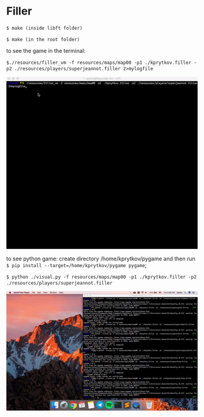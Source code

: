 # Filler

```
$ make (inside libft folder)
``` 
```
$ make (in the root folder)
```
to see the game in the terminal:
```
$./resources/filler_vm -f resources/maps/map00 -p1 ./kprytkov.filler -p2 ./resources/players/superjeannot.filler 2>mylogfile
```
![terminal_game](resources/term_game.gif)

to see python game:
create directory /home/kprytkov/pygame and then run `$ pip install --target=/home/kprytkov/pygame pygame`;
```
$ python ./visual.py -f resources/maps/map00 -p1 ./kprytkov.filler -p2 ./resources/players/superjeannot.filler
```
![terminal_game](resources/py_game.gif)